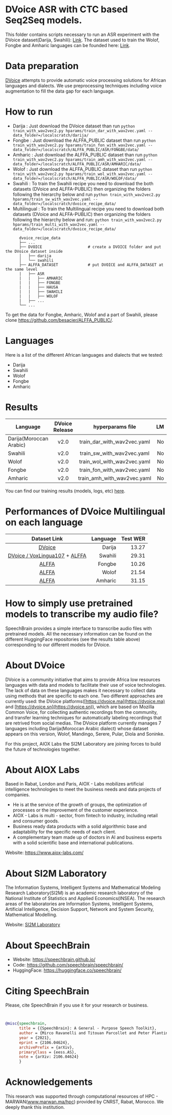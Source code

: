 # DVoice ASR with CTC based Seq2Seq models.
This folder contains scripts necessary to run an ASR experiment with the DVoice dataset(Darija, Swahili): [Link](https://zenodo.org/record/6342622). The dataset used to train the Wolof, Fongbe and Amharic languages can be founded here: [Link](https://github.com/besacier/ALFFA_PUBLIC).

# Data preparation
[DVoice](https://dvoice.ma) attempts to provide automatic voice processing solutions for African languages and dialects. We use preprocessing techniques including voice augmentation to fill the data gap for each language.

# How to run
- Darija : Just download the DVoice dataset than run `python train_with_wav2vec2.py hparams/train_dar_with_wav2vec.yaml --data_folder=/localscratch/darija/`
- Fongbe : Just download the ALFFA_PUBLIC dataset than run `python train_with_wav2vec2.py hparams/train_fon_with_wav2vec.yaml --data_folder=/localscratch/ALFFA_PUBLIC/ASR/FONGBE/data/`
- Amharic : Just download the ALFFA_PUBLIC dataset than run `python train_with_wav2vec2.py hparams/train_amh_with_wav2vec.yaml --data_folder=/localscratch/ALFFA_PUBLIC/ASR/AMHARIC/data/`
- Wolof : Just download the ALFFA_PUBLIC dataset than run `python train_with_wav2vec2.py hparams/train_wol_with_wav2vec.yaml --data_folder=/localscratch/ALFFA_PUBLIC/ASR/WOLOF/data/`
- Swahili : To train the Swahili recipe you need to download the both datasets (DVoice and ALFFA-PUBLIC) then organizing the folders following the hierarchy below and run  `python train_with_wav2vec2.py hparams/train_sw_with_wav2vec.yaml --data_folder=/localscratch/dvoice_recipe_data/`
- Multilingual : To train the Multilingual recipe you need to download both datasets (DVoice and ALFFA-PUBLIC) then organizing the folders following the hierarchy below and run: `python train_with_wav2vec2.py hparams/train_multi_with_wav2vec.yaml --data_folder=/localscratch/dvoice_recipe_data/`

```
      dvoice_recipe_data
      ├── ...
      ├── DVOICE                    # create a DVOICE folder and put the DVoice dataset inside
      │   ├── darija
      │   └── swahili
      ├── ALFFA_DATASET             # put DVOICE and ALFFA_DATASET at the same level
      |   ├── ASR
      |   |   ├── AMHARIC
      |   |   ├── FONGBE
      |   |   ├── HAUSA
      |   |   ├── SWAHILI
      |   |   ├── WOLOF
      |   ├── ...
      └── ...
```

To get the data for Fongbe, Amharic, Wolof and a part of Swahili, please clone https://github.com/besacier/ALFFA_PUBLIC/.

# Languages
Here is a list of the different African languages and dialects that we tested:
- Darija
- Swahili
- Wolof
- Fongbe
- Amharic

# Results
| Language | DVoice Release | hyperparams file | LM | Val. CER | Val. WER | Test CER | Test WER | HuggingFace link |
| ------------- |:-------------:|:---------------------------:| -----:| -----:| -----:| -----:| -----:| :-----------:|
| Darija(Moroccan Arabic) | v2.0 | train_dar_with_wav2vec.yaml | No | 5.51 | 18.46 | 5.85 | 18.28 | [Link](https://huggingface.co/speechbrain/asr-wav2vec2-dvoice-darija)
| Swahili | v2.0 | train_sw_with_wav2vec.yaml | No | 8.83 | 22.78 | 9.46 | 23.16 | [Link](https://huggingface.co/speechbrain/asr-wav2vec2-dvoice-swahili)
| Wolof | v2.0 | train_wol_with_wav2vec.yaml | No | 4.81 | 16.25 | 4.83 | 16.05 | [Link](https://huggingface.co/speechbrain/asr-wav2vec2-dvoice-wolof)
| Fongbe | v2.0 | train_fon_with_wav2vec.yaml | No | 4.16 | 9.19 | 3.98 | 9.00 | [Link](https://huggingface.co/speechbrain/asr-wav2vec2-dvoice-fongbe)
| Amharic | v2.0 | train_amh_with_wav2vec.yaml | No | 6.71 | 25.50 | 6.57 | 24.92 | [Link](https://huggingface.co/speechbrain/asr-wav2vec2-dvoice-amharic) |

You can find our training results (models, logs, etc) [here](https://drive.google.com/drive/folders/1vNT7RjRuELs7pumBHmfYsrOp9m46D0ym?usp=sharing).

# Performances of DVoice Multilingual on each language
| Dataset Link | Language | Test WER |
|:---------------------------:| -----:| -----:|
| [DVoice](https://zenodo.org/record/6342622) | Darija | 13.27 |
| [DVoice / VoxLingua107](https://zenodo.org/record/6342622) + [ALFFA](https://github.com/besacier/ALFFA_PUBLIC/tree/master/ASR/SWAHILI) | Swahili | 29.31
| [ALFFA](https://github.com/besacier/ALFFA_PUBLIC/tree/master/ASR/FONGBE) | Fongbe | 10.26
| [ALFFA](https://github.com/besacier/ALFFA_PUBLIC/tree/master/ASR/WOLOF) | Wolof | 21.54
| [ALFFA](https://github.com/besacier/ALFFA_PUBLIC/tree/master/ASR/AMHARIC) | Amharic | 31.15

# How to simply use pretrained models to transcribe my audio file?
SpeechBrain provides a simple interface to transcribe audio files with pretrained models. All the necessary information can be found on the different HuggingFace repositories (see the results table above) corresponding to our different models for DVoice.

# **About DVoice**
DVoice is a community initiative that aims to provide Africa low resources languages with data and models to facilitate their use of voice technologies. The lack of data on these languages makes it necessary to collect data using methods that are specific to each one. Two different approaches are currently used: the DVoice platforms([https://dvoice.ma](https://dvoice.ma) and [https://dvoice.sn](https://dvoice.sn)), which are based on Mozilla Common Voice, for collecting authentic recordings from the community, and transfer learning techniques for automatically labeling recordings that are retrived from social medias. The DVoice platform currently manages 7 languages including Darija(Moroccan Arabic dialect) whose dataset appears on this version, Wolof, Mandingo, Serere, Pular, Diola and Soninke.

For this project, AIOX Labs the SI2M Laboratory are joining forces to build the future of technologies together.

# **About AIOX Labs**
Based in Rabat, London and Paris, AIOX - Labs mobilizes artificial intelligence technologies to meet the business needs and data projects of companies.

- He is at the service of the growth of groups, the optimization of processes or the improvement of the customer experience.
- AIOX - Labs is multi - sector, from fintech to industry, including retail and consumer goods.
- Business ready data products with a solid algorithmic base and adaptability for the specific needs of each client.
- A complementary team made up of doctors in AI and business experts with a solid scientific base and international publications.

Website: [https://www.aiox-labs.com/ ](https://www.aiox-labs.com/)

# **About SI2M Laboratory**
The Information Systems, Intelligent Systems and Mathematical Modeling Research Laboratory(SI2M) is an academic research laboratory of the National Institute of Statistics and Applied Economics(INSEA). The research areas of the laboratories are Information Systems, Intelligent Systems, Artificial Intelligence, Decision Support, Network and System Security, Mathematical Modelling.

Website: [SI2M Laboratory](https://insea.ac.ma/index.php/pole-recherche/equipe-de-recherche/150-laboratoire-de-recherche-en-systemes-d-information-systemes-intelligents-et-modelisation-mathematique)


# **About SpeechBrain**
- Website: https://speechbrain.github.io/
- Code: https://github.com/speechbrain/speechbrain/
- HuggingFace: https://huggingface.co/speechbrain/


# **Citing SpeechBrain**
Please, cite SpeechBrain if you use it for your research or business.

```bibtex


@misc{speechbrain,
      title = {{SpeechBrain}: A General - Purpose Speech Toolkit},
      author = {Mirco Ravanelli and Titouan Parcollet and Peter Plantinga and Aku Rouhe and Samuele Cornell and Loren Lugosch and Cem Subakan and Nauman Dawalatabad and Abdelwahab Heba and Jianyuan Zhong and Ju - Chieh Chou and Sung - Lin Yeh and Szu - Wei Fu and Chien - Feng Liao and Elena Rastorgueva and François Grondin and William Aris and Hwidong Na and Yan Gao and Renato De Mori and Yoshua Bengio},
      year = {2021},
      eprint = {2106.04624},
      archivePrefix = {arXiv},
      primaryClass = {eess.AS},
      note = {arXiv: 2106.04624}
      }
```
# **Acknowledgements**
This research was supported through computational resources of HPC - MARWAN(www.marwan.ma/hpc) provided by CNRST, Rabat, Morocco. We deeply thank this institution.
